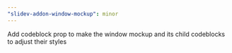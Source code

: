 ```yaml
---
"slidev-addon-window-mockup": minor
---
```


Add codeblock prop to make the window mockup and its child codeblocks to adjust their styles
